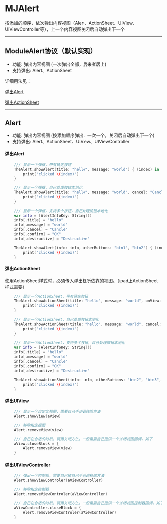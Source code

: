 # MJAlert

按添加的顺序，依次弹出内容视图（Alert、ActionSheet、UIView、UIViewController等），上一个内容视图关闭后自动弹出下一个


****
## ModuleAlert协议（默认实现）
* 功能: 弹出内容视图 (一次弹出全部，后来者居上)
* 支持弹出: Alert、ActionSheet

详细用法见：  

[弹出Alert](#弹出Alert)  

[弹出ActionSheet](#弹出ActionSheet)

****
## Alert
* 功能: 弹出内容视图 (按添加顺序弹出，一次一个，关闭后自动弹出下一个)
* 支持弹出: Alert、ActionSheet、UIView、UIViewController  


#### 弹出Alert
```swift
	/// 显示一个弹框，带有确定按钮
    TheAlert.showAlert(title: "hello", message: "world") { (index) in
        print("clicked \(index)")
    }

    /// 显示一个弹框，自己处理按钮本地化
    TheAlert.showAlert(title: "hello", message: "world", cancel: "Cancle", confirm: "OK") { (index) in
        print("clicked \(index)")
    }
    
    /// 显示一个弹框，支持多个按钮，自己处理按钮本地化
    var info = [AlertInfoKey: String]()
    info[.title] = "hello"
    info[.message] = "world"
    info[.cancel] = "Cancle"
    info[.confirm] = "OK"
    info[.destructive] = "Destructive"

    TheAlert.showAlert(info: info, otherButtons: "btn1", "btn2") { (index) in
        print("clicked \(index)")
    }
```
  
  

#### 弹出ActionSheet
使用ActionSheet样式时，必须传入弹出框所依靠的视图。（ipad上ActionSheet样式需要）

```swift
    /// 显示一个ActionSheet，带有确定按钮
    TheAlert.showActionSheet(title: "hello", message: "world", onView: aSourceView) { (index) in
        print("clicked \(index)")
    }
    
    /// 显示一个ActionSheet，自己处理按钮本地化
    TheAlert.showActionSheet(title: "hello", message: "world", cancel: "Cancle", confirm: "OK", onView: aSourceView) { (index) in
        print("clicked \(index)")
    }
    
    /// 显示一个ActionSheet，支持多个按钮，自己处理按钮本地化
    var info = [AlertInfoKey: String]()
    info[.title] = "hello"
    info[.message] = "world"
    info[.cancel] = "Cancle"
    info[.confirm] = "OK"
    info[.destructive] = "Destructive"
    
    TheAlert.showActionSheet(info: info, otherButtons: "btn2", "btn3", "btn4", "btn5", onView: aSourceView) { (index) in
        print("clicked \(index)")
    }
```
  
  

#### 弹出UIView
```swift
    /// 显示一个自定义视图，需要自己手动调移除方法
    Alert.showView(aView)

    /// 移除指定视图
    Alert.removeView(view)

    /// 自己在合适的时机，调用关闭方法。一般需要自己提供一个关闭视图回调，如下
    aView.closeBlock = {
        Alert.removeView(view)
    }
```

  
  

#### 弹出UIViewController
```swift
    /// 弹出一个控制器，需要自己掉自己手动调移除方法
    Alert.showViewControler(aViewController)

    /// 移除指定控制器
    Alert.removeViewControler(aViewController)

    /// 自己在合适的时机，调用关闭方法。一般需要自己提供一个关闭视图控制器回调，如下
    aViewController.closeBlock = {
        Alert.removeViewControler(aViewController)
    }
```
